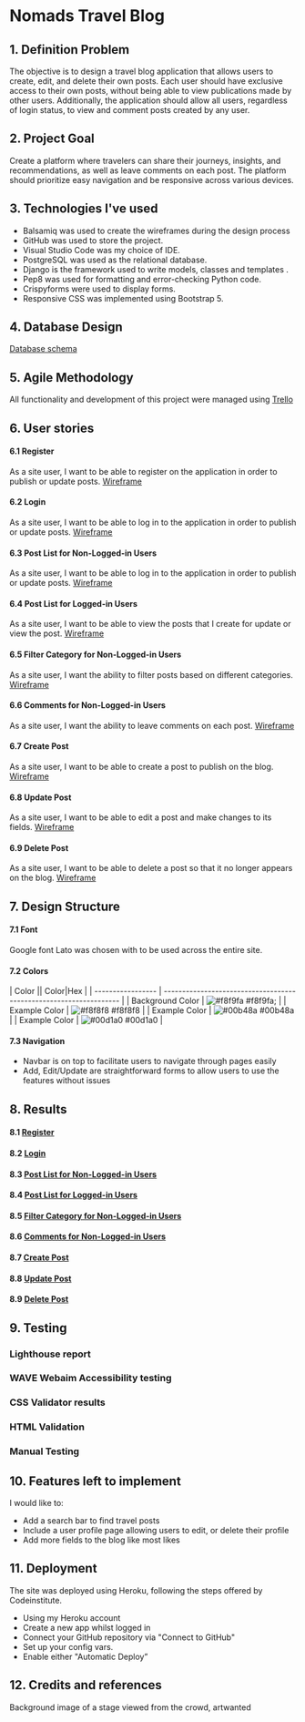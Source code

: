 
# Nomads Travel Blog

## 1. Definition Problem

The objective is to design a travel blog application that allows users to create, edit, and delete their own posts. Each user should have exclusive access to their own posts, without being able to view publications made by other users. Additionally, the application should allow all users, regardless of login status, to view and comment posts created by any user.

## 2. Project Goal
Create a platform where travelers can share their journeys, insights, and recommendations, as well as leave comments on each post. The platform should prioritize easy navigation and be responsive across various devices.

## 3. Technologies I've used
- Balsamiq was used to create the wireframes during the design process
- GitHub was used to store the project.
- Visual Studio Code was my choice of IDE.
- PostgreSQL was used as the relational database.
- Django is the framework used to write models, classes and templates .
- Pep8 was used for formatting and error-checking Python code.
- Crispyforms were used to display forms.
- Responsive CSS was implemented using Bootstrap 5.

## 4. Database Design
[Database schema](https://github.com/julifmontoya/django-blog-temp/blob/master/doc/3_DB_Schema.jpg)

## 5. Agile Methodology
All functionality and development of this project were managed using [Trello](https://github.com/julifmontoya/django-blog-temp/blob/master/doc/3_DB_Schema.jpg)

## 6. User stories

####  6.1 Register
As a site user, I want to be able to register on the application in order to publish or update posts. [Wireframe](https://github.com/julifmontoya/django-blog-temp/blob/master/doc/6_1_Register.png)

####  6.2 Login
As a site user, I want to be able to log in to the application in order to publish or update posts. [Wireframe](https://github.com/julifmontoya/django-blog-temp/blob/master/doc/6_2_Login.png)

####  6.3 Post List for Non-Logged-in Users
As a site user, I want to be able to log in to the application in order to publish or update posts. [Wireframe](https://github.com/julifmontoya/django-blog-temp/blob/master/doc/6_3_Post%20List%20Non-Logged-in.png)

####  6.4 Post List for Logged-in Users
As a site user, I want to be able to view the posts that I create for update or view the post. [Wireframe](https://github.com/julifmontoya/django-blog-temp/blob/master/doc/6_4_FIlter%20Category.png)

####  6.5 Filter Category for Non-Logged-in Users
As a site user, I want the ability to filter posts based on different categories.
[Wireframe](https://github.com/julifmontoya/django-blog-temp/blob/master/doc/6_5_Comments.png)

####  6.6 Comments for Non-Logged-in Users
As a site user, I want the ability to leave comments on each post. [Wireframe](https://github.com/julifmontoya/django-blog-temp/blob/master/doc/6_6_Post%20List%20for%20Logged-in.png)

#### 6.7 Create Post
As a site user, I want to be able to create a post to publish on the blog. [Wireframe](https://github.com/julifmontoya/django-blog-temp/blob/master/doc/6_7_Create%20Post.png)

#### 6.8 Update Post
As a site user, I want to be able to edit a post and make changes to its fields.
[Wireframe](https://github.com/julifmontoya/django-blog-temp/blob/master/doc/6_8_Update.png.png)

#### 6.9 Delete Post
As a site user, I want to be able to delete a post so that it no longer appears on the blog. [Wireframe](https://github.com/julifmontoya/django-blog-temp/blob/master/doc/6_9_Delete%20Confirm.png)

## 7. Design Structure

#### 7.1 Font
Google font Lato was chosen with to be used across the entire site.

#### 7.2 Colors

| Color             || Color|Hex                                                                |
| ----------------- | ------------------------------------------------------------------ |
| Background Color | ![#f8f9fa](https://via.placeholder.com/10/f8f9fa;?text=+) #f8f9fa; |
| Example Color | ![#f8f8f8](https://via.placeholder.com/10/f8f8f8?text=+) #f8f8f8 |
| Example Color | ![#00b48a](https://via.placeholder.com/10/00b48a?text=+) #00b48a |
| Example Color | ![#00d1a0](https://via.placeholder.com/10/00b48a?text=+) #00d1a0 |

#### 7.3 Navigation
- Navbar is on top to facilitate users to navigate through pages easily
- Add, Edit/Update are straightforward forms to allow users to use the features without issues


## 8. Results

####  8.1 [Register]()

####  8.2 [Login]()

####  8.3 [Post List for Non-Logged-in Users]()

####  8.4 [Post List for Logged-in Users]()

####  8.5 [Filter Category for Non-Logged-in Users]()

####  8.6 [Comments for Non-Logged-in Users]()

#### 8.7 [Create Post]()

#### 8.8 [Update Post]()

#### 8.9 [Delete Post]()

## 9. Testing
### Lighthouse report
### WAVE Webaim Accessibility testing
### CSS Validator results
### HTML Validation
### Manual Testing

## 10. Features left to implement
I would like to: 
-	Add a search bar to find travel posts
-	Include a user profile page allowing users to edit, or delete their profile
-	Add more fields to the blog like most likes

## 11. Deployment
The site was deployed using Heroku, following the steps offered by Codeinstitute.
- Using my Heroku account 
- Create a new app whilst logged in
- Connect your GitHub repository via "Connect to GitHub"
- Set up your config vars.
- Enable either "Automatic Deploy”

## 12. Credits and references
Background image of a stage viewed from the crowd, artwanted
